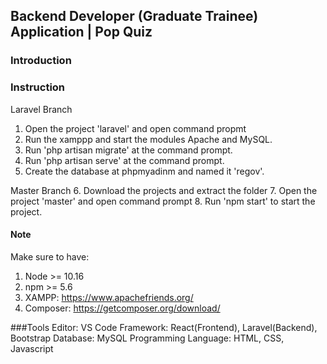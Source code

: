 ## Backend Developer (Graduate Trainee) Application | Pop Quiz

### Introduction

### Instruction

Laravel Branch
1. Open the project 'laravel' and open command propmt
2. Run the xamppp and start the modules Apache and MySQL.
3. Run 'php artisan migrate' at the command prompt.
4. Run 'php artisan serve' at the command prompt.
5. Create the database at phpmyadinm and named it 'regov'.

Master Branch
6. Download the projects and extract the folder
7. Open the project 'master' and open command prompt
8. Run 'npm start' to start the project.

#### Note
Make sure to have:
1. Node >= 10.16
2. npm >= 5.6
3. XAMPP: https://www.apachefriends.org/
3. Composer: https://getcomposer.org/download/

###Tools
Editor: VS Code
Framework: React(Frontend), Laravel(Backend), Bootstrap
Database: MySQL
Programming Language: HTML, CSS, Javascript
